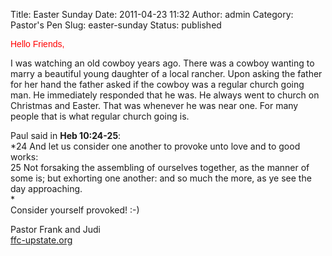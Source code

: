 Title: Easter Sunday
Date: 2011-04-23 11:32
Author: admin
Category: Pastor's Pen
Slug: easter-sunday
Status: published

<span style="font-family:Arial;"><span style="color:#ff0000;">Hello
Friends,

I was watching an old cowboy years ago. There was a cowboy wanting to
marry a beautiful young daughter of a local rancher. Upon asking the
father for her hand the father asked if the cowboy was a regular church
going man. He immediately responded that he was. He always went to
church on Christmas and Easter. That was whenever he was near one. For
many people that is what regular church going is.

Paul said in **Heb 10:24-25**:  
*24 And let us consider one another to provoke unto love and to good
works:  
25 Not forsaking the assembling of ourselves together, as the manner of
some is; but exhorting one another: and so much the more, as ye see the
day approaching.  
*  
Consider yourself provoked! <span class="moz-smiley-s1"><span>
:-)</span></span>

Pastor Frank and Judi  
[ffc-upstate.org](http://www.blogger.com/ffc-upstate.org)</span>  
</span>
